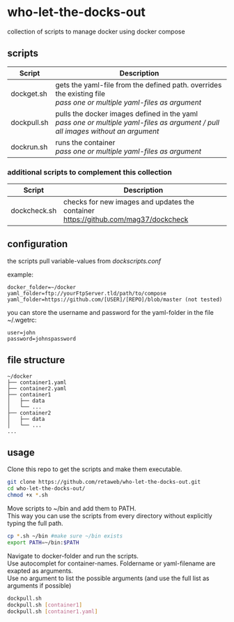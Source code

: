 # who-let-the-docks-out
collection of scripts to manage docker using docker compose

## scripts

| Script | Description |
|---|---|
| dockget.sh | gets the yaml-file from the defined path. overrides the existing file <br> *pass one or multiple yaml-files as argument* |
| dockpull.sh | pulls the docker images defined in the yaml <br> *pass one or multiple yaml-files as argument / pull all images without an argument* |
| dockrun.sh | runs the container <br> *pass one or multiple yaml-files as argument* |

### additional scripts to complement this collection
| Script | Description |
|---|---|
| dockcheck.sh | checks for new images and updates the container <br>https://github.com/mag37/dockcheck |

## configuration
the scripts pull variable-values from *dockscripts.conf*

example:
```
docker_folder=~/docker
yaml_folder=ftp://yourFtpServer.tld/path/to/compose
yaml_folder=https://github.com/[USER]/[REPO]/blob/master (not tested)
```
you can store the username and password for the yaml-folder in the file ~/.wgetrc:
```
user=john
password=johnspassword
```


## file structure
```
~/docker
├── container1.yaml
├── container2.yaml
├── container1
│   ├── data
│   └── ...
├── container2
│   ├── data
│   └── ...
...
```

## usage
Clone this repo to get the scripts and make them executable.
```bash
git clone https://github.com/retaweb/who-let-the-docks-out.git
cd who-let-the-docks-out/
chmod +x *.sh
```

Move scripts to ~/bin and add them to PATH. <br>
This way you can use the scripts from every directory without explicitly typing the full path.
```bash
cp *.sh ~/bin #make sure ~/bin exists
export PATH=~/bin:$PATH
```

Navigate to docker-folder and run the scripts. <br>
Use autocomplet for container-names. Foldername or yaml-filename are exapted as arguments. <br>
Use no argument to list the possible arguments (and use the full list as arguments if possible)
```bash
dockpull.sh 
dockpull.sh [container1]
dockpull.sh [container1.yaml]
```